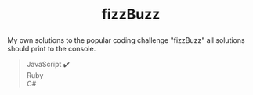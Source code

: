 # <p align=center>fizzBuzz  
  
My own solutions to the popular coding challenge "fizzBuzz" all solutions should print to the console.  
  
>JavaScript :heavy_check_mark:  
>Ruby  
>C#  
